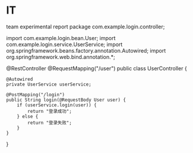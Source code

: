 # IT
team experimental report
package com.example.login.controller;

import com.example.login.bean.User;
import com.example.login.service.UserService;
import org.springframework.beans.factory.annotation.Autowired;
import org.springframework.web.bind.annotation.*;

@RestController
@RequestMapping("/user")
public class UserController {

    @Autowired
    private UserService userService;

    @PostMapping("/login")
    public String login(@RequestBody User user) {
        if (userService.login(user)) {
            return "登录成功";
        } else {
            return "登录失败";
        }
    }
}
